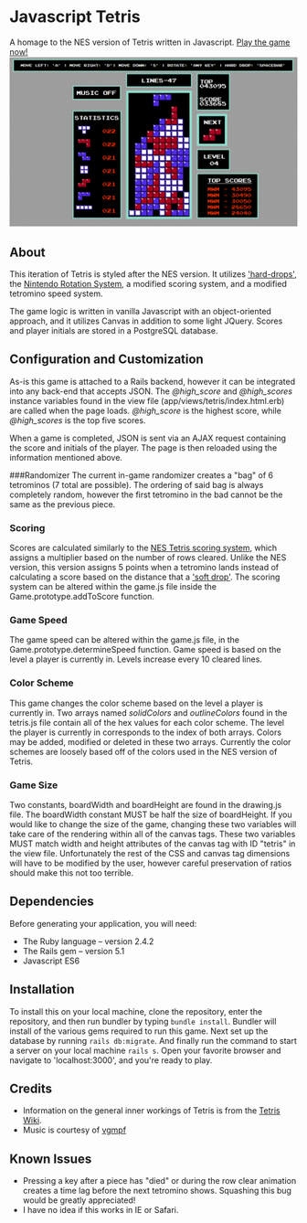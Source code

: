 # Javascript Tetris

A homage to the NES version of Tetris written in Javascript. [Play the game now!](https://javascript-tetris.herokuapp.com)
![tetris](/public/screenshot.png)

## About
This iteration of Tetris is styled after the NES version. It utilizes ['hard-drops'](http://tetris.wikia.com/wiki/Hard_Drop), the [Nintendo Rotation System](http://tetris.wikia.com/wiki/Nintendo_Rotation_System), a modified scoring system, and a modified tetromino speed system.

The game logic is written in vanilla Javascript with an object-oriented approach, and it utilizes Canvas in addition to some light JQuery. Scores and player initials are stored in a PostgreSQL database.

## Configuration and Customization
As-is this game is attached to a Rails backend, however it can be integrated into any back-end that accepts JSON. The *@high_score* and *@high_scores* instance variables found in the view file (app/views/tetris/index.html.erb) are called when the page loads. *@high_score* is the highest score, while *@high_scores* is the top five scores. 

When a game is completed, JSON is sent via an AJAX request containing the score and initials of the player. The page is then reloaded using the information mentioned above.

###Randomizer
The current in-game randomizer creates a "bag" of 6 tetrominos (7 total are possible). The ordering of said bag is always completely random, however the first tetromino in the bad cannot be the same as the previous piece.

### Scoring
Scores are calculated similarly to the [NES Tetris scoring system](http://tetris.wikia.com/wiki/Scoring), which assigns a multiplier based on the number of rows cleared. Unlike the NES version, this version assigns 5 points when a tetromino lands instead of calculating a score based on the distance that a ['soft drop'](http://tetris.wikia.com/wiki/Drop). The scoring system can be altered within the game.js file inside the Game.prototype.addToScore function.

### Game Speed
The game speed can be altered within the game.js file, in the Game.prototype.determineSpeed function. Game speed is based on the level a player is currently in. Levels increase every 10 cleared lines.

### Color Scheme
This game changes the color scheme based on the level a player is currently in. Two arrays named *solidColors* and *outlineColors* found in the tetris.js file contain all of the hex values for each color scheme. The level the player is currently in corresponds to the index of both arrays. Colors may be added, modified or deleted in these two arrays. Currently the color schemes are loosely based off of the colors used in the NES version of Tetris.

### Game Size
Two constants, boardWidth and boardHeight are found in the drawing.js file. The boardWidth constant MUST be half the size of boardHeight. If you would like to change the size of the game, changing these two variables will take care of the rendering within all of the canvas tags. These two variables MUST match width and height attributes of the canvas tag with ID "tetris" in the view file. Unfortunately the rest of the CSS and canvas tag dimensions will have to be modified by the user, however careful preservation of ratios should make this not too terrible.

## Dependencies
Before generating your application, you will need:

* The Ruby language – version 2.4.2
* The Rails gem – version 5.1
* Javascript ES6

## Installation
To install this on your local machine, clone the repository, enter the repository, and then run bundler by typing
`bundle install`. Bundler will install of the various gems required to run this game. Next set up the database by running
`rails db:migrate`. And finally run the command to start a server on your local machine
`rails s`. Open your favorite browser and navigate to 'localhost:3000', and you're ready to play.

## Credits
* Information on the general inner workings of Tetris is from the [Tetris Wiki](http://tetris.wikia.com/wiki/Tetris_Wiki).
* Music is courtesy of [vgmpf](http://www.vgmpf.com/Wiki/index.php/Tetris_(NES))

## Known Issues
* Pressing a key after a piece has "died" or during the row clear animation creates a time lag before the next tetromino shows. Squashing this bug would be greatly appreciated!
* I have no idea if this works in IE or Safari.